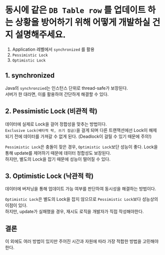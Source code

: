 # 동시에 같은 `DB Table row` 를 업데이트 하는 상황을 방어하기 위해 어떻게 개발하실 건지 설명해주세요.
1. Application 레벨에서 `synchronized` 를 활용
2. `Pessimistic Lock`
3. `Optimistic Lock`

## 1. synchronized  
Java의 `synchronzied`는 인스턴스 단위로 thread-safe가 보장된다.  
서버가 한 대라면, 이를 활용하여 간단하게 해결할 수 있다.

## 2. Pessimistic Lock (비관적 락)  
데이터에 실제로 Lock을 걸어 정합성을 맞추는 방법이다.  
`Exclusive Lock(베타적 락, 쓰기 잠금)`을 걸게 되며 다른 트랜잭션에선 Lock이 해제되기 전에 데이터를 가져갈 수 없게 된다. (Deadlock이 걸릴 수 있기 때문에 주의!)  

`Pessimistic Lock`은 충돌이 잦은 경우, `Optimistic Lock`보단 성능이 좋다. Lock을 통해 update를 제어하기 때문에 데이터 정합성도 보장된다.  
하지만, 별도의 Lock을 잡기 때문에 성능이 떨어질 수 있다.
  
## 3. Optimistic Lock (낙관적 락)  
데이터에 버저닝을 통해 업데이트 가능 여부를 판단하여 동시성을 해결하는 방법이다.  

`Optimistic Lock`은 별도의 Lock을 잡지 않으므로 `Pessimistic Lock`보다 성능상의 이점이 있다.  
하지만, update가 실패했을 경우, 재시도 로직을 개발자가 직접 작성해야한다.

## 결론
이 외에도 여러 방법이 있지만 주어진 시간과 자원에 따라 가장 적합한 방법을 고민해야 한다.
